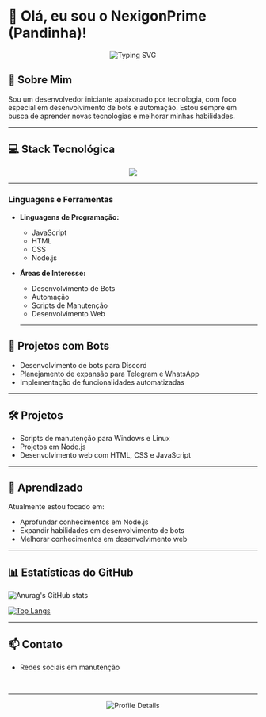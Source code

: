 # 👋 Olá, eu sou o NexigonPrime (Pandinha)!

<link rel="stylesheet" href="https://cdnjs.cloudflare.com/ajax/libs/font-awesome/6.7.2/css/all.min.css" integrity="sha512-Evv84Mr4kqVGRNSgIGL/F/aIDqQb7xQ2vcrdIwxfjThSH8CSR7PBEakCr51Ck+w+/U6swU2Im1vVX0SVk9ABhg==" crossorigin="anonymous" referrerpolicy="no-referrer" />

<p align="center">
  <img src="https://readme-typing-svg.herokuapp.com?font=Fira+Code&weight=500&size=40&pause=1000&color=2E8B57&center=true&vCenter=true&width=600&height=100&lines=Desenvolvedor+em+Forma%C3%A7%C3%A3o;Apaixonado+por+Bots;Node.js+iniciante" alt="Typing SVG" />
</p>

## 🚀 Sobre Mim

Sou um desenvolvedor iniciante apaixonado por tecnologia, com foco especial em desenvolvimento de bots e automação. Estou sempre em busca de aprender novas tecnologias e melhorar minhas habilidades.

---

## 💻 Stack Tecnológica

<p align="center">
  <img src="https://skillicons.dev/icons?i=js,html,css,nodejs,discord,git,github,vscode,bots,docker,linux&theme=dark" />
</p>

---

### Linguagens e Ferramentas

- **Linguagens de Programação:**
  - JavaScript
  - HTML
  - CSS
  - Node.js

- **Áreas de Interesse:**
  - Desenvolvimento de Bots
  - Automação
  - Scripts de Manutenção
  - Desenvolvimento Web

  ---

## 🤖 Projetos com Bots

- Desenvolvimento de bots para Discord
- Planejamento de expansão para Telegram e WhatsApp
- Implementação de funcionalidades automatizadas

---

## 🛠️ Projetos

- Scripts de manutenção para Windows e Linux
- Projetos em Node.js
- Desenvolvimento web com HTML, CSS e JavaScript

---

## 🌱 Aprendizado

Atualmente estou focado em:
- Aprofundar conhecimentos em Node.js
- Expandir habilidades em desenvolvimento de bots
- Melhorar conhecimentos em desenvolvimento web

---

## 📊 Estatísticas do GitHub

![Anurag's GitHub stats](https://github-readme-stats.vercel.app/api?username=serversync&show_icons=true&theme=dark)

[![Top Langs](https://github-readme-stats.vercel.app/api/top-langs/?username=serversync&theme=dark)](https://github.com/serversync/github-readme-stats)

---

## 📫 Contato

- Redes sociais em manutenção

<i class="fa-brands fa-discord fa-2xl"><a href="#"></a></i> &nbsp;&nbsp;&nbsp;&nbsp;&nbsp;&nbsp; <i class="fa-brands fa-instagram fa-2xl"><a href="#"></a></i>

---



<p align="center">
  <img src="https://github-profile-summary-cards.vercel.app/api/cards/profile-details?username=serversync&theme=radical" alt="Profile Details" />
</p>
